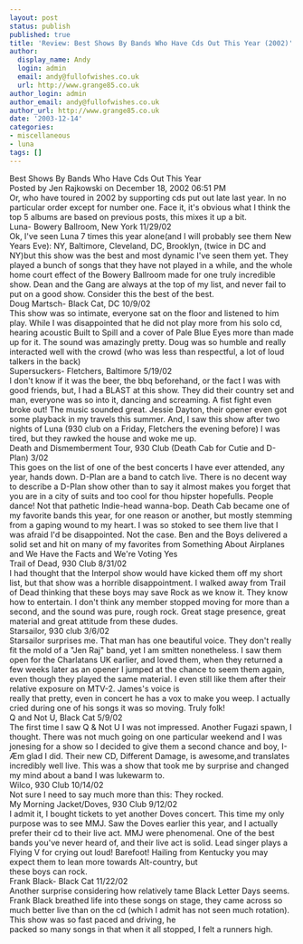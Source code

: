 ```yaml
---
layout: post
status: publish
published: true
title: 'Review: Best Shows By Bands Who Have Cds Out This Year (2002)'
author:
  display_name: Andy
  login: admin
  email: andy@fullofwishes.co.uk
  url: http://www.grange85.co.uk
author_login: admin
author_email: andy@fullofwishes.co.uk
author_url: http://www.grange85.co.uk
date: '2003-12-14'
categories:
- miscellaneous
- luna
tags: []
---
```

<p>Best Shows By Bands Who Have Cds Out This Year<br />Posted by Jen Rajkowski on December 18, 2002 06:51 PM<br />Or, who have toured in 2002 by supporting cds put out late last year. In no particular order except for number one. Face it, it's obvious what I think the top 5 albums are based on previous posts, this mixes it up a bit.<br />Luna- Bowery Ballroom, New York 11/29/02<br />Ok, I've seen Luna 7 times this year alone(and I will probably see them New Years Eve): NY,  Baltimore, Cleveland, DC, Brooklyn, (twice in DC and NY)but this show was the best and most dynamic I've seen them yet. They played a bunch of songs that they have not played in a while, and the whole home court effect of the Bowery Ballroom made for one truly incredible show. Dean and the Gang are always at the top of my list, and never fail to put on a good show. Consider this the best of the best. <br />Doug Martsch- Black Cat, DC 10/9/02 <br />This show was so intimate, everyone sat on the floor and listened to him play. While I was disappointed that he did not play more from his solo cd, hearing acoustic Built to Spill and a cover of Pale Blue Eyes more than made up for it. The sound was amazingly pretty. Doug was so humble and really interacted well with the crowd (who was less than respectful, a lot of loud talkers in the back)<br />Supersuckers- Fletchers, Baltimore 5/19/02<br />I don't know if it was the beer, the bbq beforehand, or the fact I was with good friends, but, I had a BLAST at this show. They did their country set and man, everyone was so into it, dancing and screaming. A fist fight even broke out! The music sounded great. Jessie Dayton, their opener even got some playback in my travels this summer. And, I saw this show after two nights of Luna (930 club on a Friday,   Fletchers the evening before) I was tired, but they rawked the house and woke me up.<br />Death and Dismemberment Tour, 930 Club (Death Cab for Cutie and D-Plan) 3/02<br />This goes on the list of one of the best concerts I have ever attended, any year, hands down. D-Plan are a band to catch live. There is no decent way to describe a D-Plan show other than to say it almost makes you forget that you are in a city of suits and too cool for thou hipster hopefulls. People dance! Not that pathetic Indie-head wanna-bop. Death Cab became one of my favorite bands this year, for one reason or another, but mostly stemming from a gaping wound to my heart. I was so stoked to see them live that I was afraid I'd be disappointed. Not the case. Ben and the Boys delivered a solid set and hit on many of my favorites from Something About Airplanes and We Have the Facts and We're Voting Yes<br />Trail of Dead, 930 Club 8/31/02<br />I had thought that the Interpol show would have kicked them off my short list, but that show was a horrible disappointment. I walked away from Trail of Dead thinking that these boys may save Rock as we know it. They know how to entertain. I don't think any member stopped moving for more than a second, and the sound was pure, rough rock. Great stage presence, great material and great attitude from these dudes. <br />Starsailor, 930 club 3/6/02<br />Starsailor surprises me. That man has one beautiful voice. They don't really fit the mold of a "Jen Raj" band, yet I am smitten nonetheless. I saw them open for the Charlatans UK earlier, and loved them, when they returned a few weeks later as an opener I jumped at the chance to seem them again, even though they played the same material. I even still like them after their relative exposure on MTV-2. James's voice is<br />really that pretty, even in concert he has a vox to make you weep. I actually cried during one of his songs it was so moving. Truly folk!<br />Q and Not U, Black Cat 5/9/02<br />The first time I saw Q & Not U I was not impressed. Another Fugazi spawn, I thought. There was not much going on one particular weekend and I was jonesing for a show so I decided to give them a second chance and boy, I-Æm glad I did. Their new CD, Different Damage, is awesome,and translates incredibly well live. This was a show that took me by surprise and changed my mind about a band I was lukewarm to. <br />Wilco, 930 Club 10/14/02<br />Not sure I need to say much more than this: They rocked.<br />My Morning Jacket/Doves, 930 Club 9/12/02<br />I admit it, I bought tickets to yet another Doves concert. This time my only purpose was to see MMJ. Saw the Doves earlier this year, and I actually prefer their cd to their live act. MMJ were phenomenal. One of the best bands you've never heard of, and their live act is solid. Lead singer plays a Flying V for crying out loud! Barefoot! Hailing from Kentucky you may expect them to lean more towards Alt-country, but<br />these boys can rock. <br />Frank Black- Black Cat 11/22/02<br />Another surprise considering how relatively tame Black Letter Days seems. Frank Black breathed life into these songs on stage, they came across so much better live than on the cd (which I admit has not seen much rotation). This show was so fast paced and driving, he<br />packed so many songs in that when it all stopped, I felt a runners high.</p>
